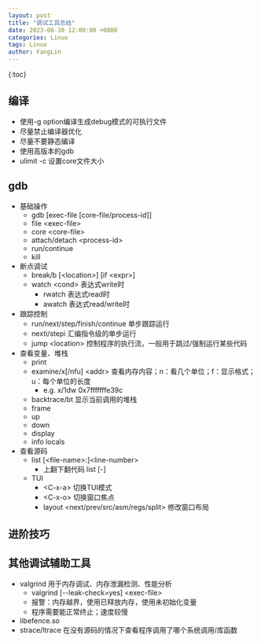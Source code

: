 ```yaml
---
layout: post
title: "调试工具总结"
date: 2023-08-30 12:00:00 +0800
categories: Linux
tags: Linux
author: FangLin
---
```


{:toc}

## 编译

- 使用-g option编译生成debug模式的可执行文件
- 尽量禁止编译器优化
- 尽量不要静态编译
- 使用高版本的gdb
- ulimit -c 设置core文件大小

## gdb

- 基础操作
  - gdb [exec-file [core-file/process-id]]
  - file \<exec-file\>
  - core \<core-file\>
  - attach/detach \<process-id\>
  - run/continue
  - kill
- 断点调试
  - break/b [\<location\>] [if \<expr\>]
  - watch \<cond\> 表达式write时
    - rwatch 表达式read时
    - awatch 表达式read/write时
- 跟踪控制
  - run/next/step/finish/continue 单步跟踪运行
  - nexti/stepi 汇编指令级的单步运行
  - jump \<location\> 控制程序的执行流，一般用于跳过/强制运行某些代码
- 查看变量、堆栈
  - print
  - examine/x[/nfu] \<addr\> 查看内存内容；n：看几个单位；f：显示格式；u：每个单位的长度
    - e.g. x/1dw 0x7fffffffe39c
  - backtrace/bt 显示当前调用的堆栈
  - frame
  - up
  - down
  - display
  - info locals
- 查看源码
  - list [\<file-name\>:]\<line-number\>
    - 上翻下翻代码 list [-]
  - TUI
    - \<C-x-a\> 切换TUI模式
    - \<C-x-o\> 切换窗口焦点
    - layout \<next/prev/src/asm/regs/split\> 修改窗口布局

## 进阶技巧

## 其他调试辅助工具

- valgrind 用于内存调试、内存泄漏检测、性能分析
  - valgrind [--leak-check=yes] \<exec-file\>
  - 报警：内存越界，使用已释放内存，使用未初始化变量
  - 程序需要能正常终止；速度较慢
- libefence.so
- strace/ltrace 在没有源码的情况下查看程序调用了哪个系统调用/库函数
